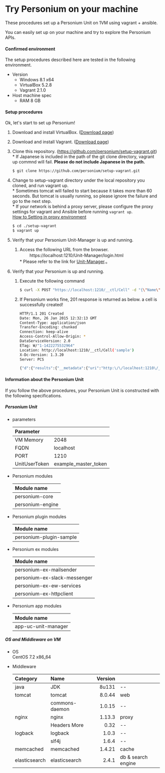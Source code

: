 # Try Personium on your machine  

These procedures set up a Personium Unit on 1VM using vagrant + ansible.  

You can easily set up on your machine and try to explore the Personium APIs.

#### Confirmed environment  
The setup procedures described here are tested in the following environment.

* Version  
    * Windows 8.1 x64  
    * VirtualBox 5.2.8  
    * Vagrant 2.1.0  
* Host machine spec  
    * RAM 8 GB  

#### Setup procedures  

Ok, let's start to set up Personium!

1. Download and install VirtualBox. ([Download page](https://www.virtualbox.org/wiki/Downloads))  

1. Download and install Vagrant. ([Download page](https://www.vagrantup.com/downloads.html))  

1. Clone this repository. (https://github.com/personium/setup-vagrant.git)  
\* If Japanese is included in the path of the git clone directory, vagrant up commnd will fail. **Please do not include Japanese in the path.**

    ```bash
    $ git clone https://github.com/personium/setup-vagrant.git
    ```

1. Change to setup-vagrant directory under the local repository you cloned, and run vagrant up.  
\* Sometimes tomcat will failed to start because it takes more than 60 seconds. But tomcat is usually running, so please ignore the failure and go to the next step.  
\* If your network is behind a proxy server, please configure the proxy settings for vagrant and Ansible before running `vagrant up`.  
[How to Setting in proxy environment](How_to_Setting_in_proxy_environment.md "")  

    ```bash
    $ cd ./setup-vagrant
    $ vagrant up
    ```

1. Verify that your Personium Unit-Manager is up and running.
    1. Access the following URL from the browser. 
　    　https://localhost:1210/Unit-Manager/login.html  
        \* Please refer to the link for [Unit-Manager](https://github.com/personium/app-uc-unit-manager "").。

1. Verify that your Personium is up and running.  
    1. Execute the following command  

        ```bash
        $ curl -X POST "https://localhost:1210/__ctl/Cell" -d "{\"Name\":\"sample\"}" -H "Authorization:Bearer example_master_token" -H "Accept:application/json" -i -sS -k
        ```

    1. If Personium works fine, 201 response is returned as below. a cell is successfully created!  

        ```bash
        HTTP/1.1 201 Created
        Date: Mon, 26 Jan 2015 12:32:13 GMT
        Content-Type: application/json
        Transfer-Encoding: chunked
        Connection: keep-alive
        Access-Control-Allow-Origin: *
        DataServiceVersion: 2.0
        ETag: W/"1-1422275532964"
        Location: http://localhost:1210/__ctl/Cell('sample')
        X-Dc-Version: 1.3.20
        Server: PCS

        {"d":{"results":{"__metadata":{"uri":"http:\/\/localhost:1210\/__ctl\/Cell('sample')","etag":"W\/\"1-1422275532964\"","type":"UnitCtl.Cell"},"Name":"sample","__published":"\/Date(1422275532964)\/","__updated":"\/Date(1422275532964)\/"}}}
        ```


#### Information about the Personium Unit  
If you follow the above procedures, your Personium Unit is constructed with the following specifications.

##### Personium Unit  

* parameters  

    |Parameter    |                    |
    |:------------|--------------------|
    |VM Memory    |2048                |
    |FQDN         |localhost           |
    |PORT         |1210                |
    |UnitUserToken|example_master_token|

* Personium modules  

    |Module name                    |
    |:------------------------------|
    |personium-core                 |
    |personium-engine               |

* Personium plugin modules  

    |Module name                    |
    |:------------------------------|
    |personium-plugin-sample        |

* Personium ex modules  

    |Module name                    |
    |:------------------------------|
    |personium-ex-mailsender        |
    |personium-ex-slack-messenger   |
    |personium-ex-ew-services       |
    |personium-ex-httpclient        |

* Personium app modules

    |Module name                    |
    |:------------------------------|
    |app-uc-unit-manager            |

##### OS and Middleware on VM

* OS  
CentOS 7.2 x86_64

* Middleware  

    |Category       | Name           |Version       |                   |
    |:--------------|:---------------|-------------:|:------------------|
    | java          | JDK            |        8u131 | --                |
    | tomcat        | tomcat         |       8.0.44 | web               |
    |               | commons-daemon |       1.0.15 | --                |
    | nginx         | nginx          |       1.13.3 | proxy             |
    |               | Headers More   |         0.32 | --                |
    | logback       | logback        |        1.0.3 | --                |
    |               | slf4j          |        1.6.4 | --                |
    | memcached     | memcached      |       1.4.21 | cache             |
    | elasticsearch | elasticsearch  |        2.4.1 | db & search engine|
